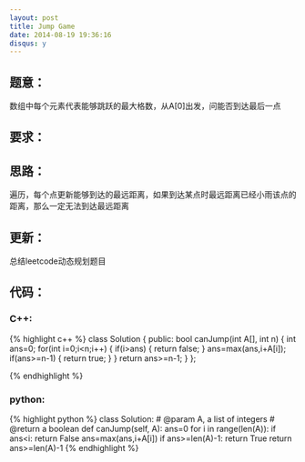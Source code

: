 ```yaml
---
layout: post
title: Jump Game
date: 2014-08-19 19:36:16
disqus: y
---
```


## 题意：
数组中每个元素代表能够跳跃的最大格数，从A[0]出发，问能否到达最后一点

## 要求：


## 思路：
遍历，每个点更新能够到达的最远距离，如果到达某点时最远距离已经小雨该点的距离，那么一定无法到达最远距离

## 更新：
总结leetcode动态规划题目

## 代码：

### C++:

{% highlight c++ %}
class Solution {
public:
    bool canJump(int A[], int n) {
        int ans=0;
        for(int i=0;i<n;i++)
        {
            if(i>ans)
            {
                return false;
            }
            ans=max(ans,i+A[i]);
            if(ans>=n-1)
            {
                return true;
            }
        }
        return ans>=n-1;
    }
};


 {% endhighlight %}
### python:

{% highlight python %}
class Solution:
    # @param A, a list of integers
    # @return a boolean
    def canJump(self, A):
        ans=0
        for i in range(len(A)):
            if ans<i:
                return False
            ans=max(ans,i+A[i])
            if ans>=len(A)-1:
                return True
        return ans>=len(A)-1
 {% endhighlight %}
